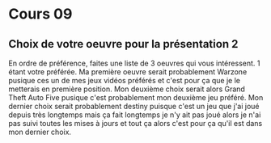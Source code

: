 # Cours 09 
## Choix de votre oeuvre pour la présentation 2
En ordre de préférence, faites une liste de 3 oeuvres qui vous intéressent. 1 étant votre préférée. 
Ma première oeuvre serait probablement Warzone pusique ces un de mes jeux vidéos préférés et c'est pour ça que je le metterais en première position. Mon deuxième choix serait alors Grand Theft Auto Five pusique c'est probablement mon deuxième jeu préféré. Mon dernier choix serait probablement destiny puisque c'est un jeu que j'ai joué depuis très longtemps mais ça fait longtemps je n'y ait pas joué alors je n'ai pas suivi toutes les mises à jours et tout ça alors c'est pour ça qu'il est dans mon dernier choix.
